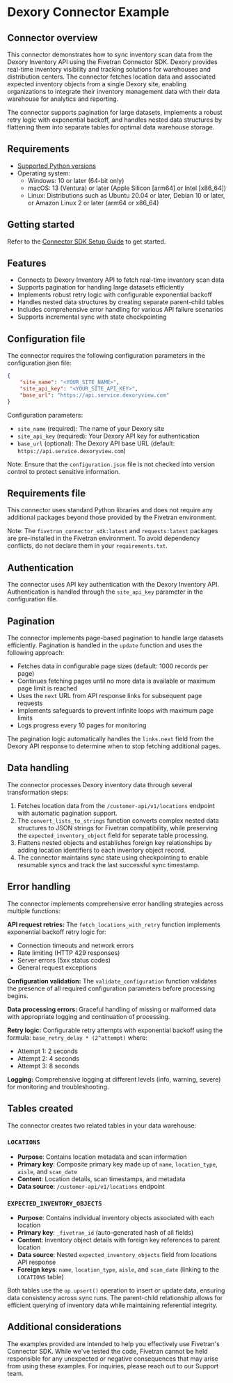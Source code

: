 # Dexory Connector Example

## Connector overview

This connector demonstrates how to sync inventory scan data from the Dexory Inventory API using the Fivetran Connector SDK. Dexory provides real-time inventory visibility and tracking solutions for warehouses and distribution centers. The connector fetches location data and associated expected inventory objects from a single Dexory site, enabling organizations to integrate their inventory management data with their data warehouse for analytics and reporting.

The connector supports pagination for large datasets, implements a robust retry logic with exponential backoff, and handles nested data structures by flattening them into separate tables for optimal data warehouse storage.

## Requirements

- [Supported Python versions](https://github.com/fivetran/fivetran_connector_sdk/blob/main/README.md#requirements)   
- Operating system:
  - Windows: 10 or later (64-bit only)
  - macOS: 13 (Ventura) or later (Apple Silicon [arm64] or Intel [x86_64])
  - Linux: Distributions such as Ubuntu 20.04 or later, Debian 10 or later, or Amazon Linux 2 or later (arm64 or x86_64)

## Getting started

Refer to the [Connector SDK Setup Guide](https://fivetran.com/docs/connectors/connector-sdk/setup-guide) to get started.

## Features

- Connects to Dexory Inventory API to fetch real-time inventory scan data
- Supports pagination for handling large datasets efficiently
- Implements robust retry logic with configurable exponential backoff
- Handles nested data structures by creating separate parent-child tables
- Includes comprehensive error handling for various API failure scenarios
- Supports incremental sync with state checkpointing

## Configuration file

The connector requires the following configuration parameters in the configuration.json file:

```json
{
    "site_name": "<YOUR_SITE_NAME>",
    "site_api_key": "<YOUR_SITE_API_KEY>",
    "base_url": "https://api.service.dexoryview.com"
}
```

Configuration parameters:
- `site_name` (required): The name of your Dexory site
- `site_api_key` (required): Your Dexory API key for authentication
- `base_url` (optional): The Dexory API base URL (default: `https://api.service.dexoryview.com`)

Note: Ensure that the `configuration.json` file is not checked into version control to protect sensitive information.

## Requirements file

This connector uses standard Python libraries and does not require any additional packages beyond those provided by the Fivetran environment.

Note: The `fivetran_connector_sdk:latest` and `requests:latest` packages are pre-installed in the Fivetran environment. To avoid dependency conflicts, do not declare them in your `requirements.txt`.

## Authentication

The connector uses API key authentication with the Dexory Inventory API. Authentication is handled through the `site_api_key` parameter in the configuration file.

## Pagination

The connector implements page-based pagination to handle large datasets efficiently. Pagination is handled in the `update` function and uses the following approach:

- Fetches data in configurable page sizes (default: 1000 records per page)
- Continues fetching pages until no more data is available or maximum page limit is reached
- Uses the `next` URL from API response links for subsequent page requests
- Implements safeguards to prevent infinite loops with maximum page limits
- Logs progress every 10 pages for monitoring

The pagination logic automatically handles the `links.next` field from the Dexory API response to determine when to stop fetching additional pages.

## Data handling

The connector processes Dexory inventory data through several transformation steps:

1. Fetches location data from the `/customer-api/v1/locations` endpoint with automatic pagination support.
2. The `convert_lists_to_strings` function converts complex nested data structures to JSON strings for Fivetran compatibility, while preserving the `expected_inventory_object` field for separate table processing.
3. Flattens nested objects and establishes foreign key relationships by adding location identifiers to each inventory object record.
4. The connector maintains sync state using checkpointing to enable resumable syncs and track the last successful sync timestamp.

## Error handling

The connector implements comprehensive error handling strategies across multiple functions:

**API request retries:** The `fetch_locations_with_retry` function implements exponential backoff retry logic for:
- Connection timeouts and network errors
- Rate limiting (HTTP 429 responses)
- Server errors (5xx status codes)
- General request exceptions

**Configuration validation:** The `validate_configuration` function validates the presence of all required configuration parameters before processing begins.

**Data processing errors:** Graceful handling of missing or malformed data with appropriate logging and continuation of processing.

**Retry logic:** Configurable retry attempts with exponential backoff using the formula: `base_retry_delay * (2^attempt)` where:
- Attempt 1: 2 seconds
- Attempt 2: 4 seconds  
- Attempt 3: 8 seconds

**Logging:** Comprehensive logging at different levels (info, warning, severe) for monitoring and troubleshooting.

## Tables created

The connector creates two related tables in your data warehouse:

### `LOCATIONS`
- **Purpose**: Contains location metadata and scan information
- **Primary key**: Composite primary key made up of `name`, `location_type`, `aisle`, and `scan_date`
- **Content**: Location details, scan timestamps, and metadata
- **Data source**: `/customer-api/v1/locations` endpoint

### `EXPECTED_INVENTORY_OBJECTS`
- **Purpose**: Contains individual inventory objects associated with each location
- **Primary key**: `_fivetran_id` (auto-generated hash of all fields)
- **Content**: Inventory object details with foreign key references to parent location
- **Data source**: Nested `expected_inventory_objects` field from locations API response
- **Foreign keys**: `name`, `location_type`, `aisle`, and `scan_date` (linking to the `LOCATIONS` table)

Both tables use the `op.upsert()` operation to insert or update data, ensuring data consistency across sync runs. The parent-child relationship allows for efficient querying of inventory data while maintaining referential integrity.

## Additional considerations

The examples provided are intended to help you effectively use Fivetran's Connector SDK. While we've tested the code, Fivetran cannot be held responsible for any unexpected or negative consequences that may arise from using these examples. For inquiries, please reach out to our Support team.
